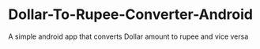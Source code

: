 # Dollar-To-Rupee-Converter-Android
A simple android app that converts Dollar amount to rupee and vice versa
